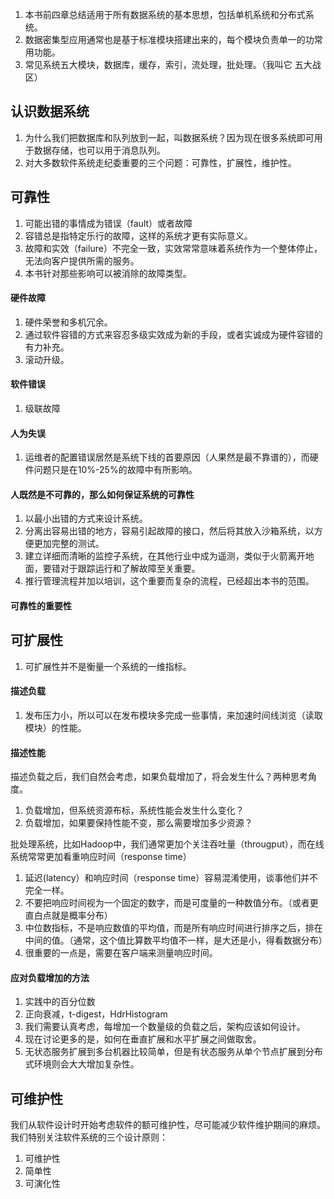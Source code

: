 1. 本书前四章总结适用于所有数据系统的基本思想，包括单机系统和分布式系统。
2. 数据密集型应用通常也是基于标准模块搭建出来的，每个模块负责单一的功常用功能。
3. 常见系统五大模块，数据库，缓存，索引，流处理，批处理。（我叫它 五大战区）

## 认识数据系统

1. 为什么我们把数据库和队列放到一起，叫数据系统？因为现在很多系统即可用于数据存储，也可以用于消息队列。
2. 对大多数软件系统走纪委重要的三个问题：可靠性，扩展性，维护性。

## 可靠性
1. 可能出错的事情成为错误（fault）或者故障
2. 容错总是指特定乐行的故障，这样的系统才更有实际意义。
3. 故障和实效（failure）不完全一致，实效常常意味着系统作为一个整体停止，无法向客户提供所需的服务。
4. 本书针对那些影响可以被消除的故障类型。

#### 硬件故障
1. 硬件荣誉和多机冗余。
2. 通过软件容错的方式来容忍多级实效成为新的手段，或者实诚成为硬件容错的有力补充。
3. 滚动升级。

#### 软件错误
1. 级联故障

#### 人为失误
1. 运维者的配置错误居然是系统下线的首要原因（人果然是最不靠谱的），而硬件问题只是在10%-25%的故障中有所影响。

#### 人既然是不可靠的，那么如何保证系统的可靠性
1. 以最小出错的方式来设计系统。
2. 分离出容易出错的地方，容易引起故障的接口，然后将其放入沙箱系统，以方便更加完整的测试。
3. 建立详细而清晰的监控子系统，在其他行业中成为遥测，类似于火箭离开地面，要错对于跟踪运行和了解故障至关重要。
4. 推行管理流程并加以培训，这个重要而复杂的流程，已经超出本书的范围。

#### 可靠性的重要性

## 可扩展性
1. 可扩展性并不是衡量一个系统的一维指标。

#### 描述负载
1. 发布压力小，所以可以在发布模块多完成一些事情，来加速时间线浏览（读取模块）的性能。

#### 描述性能
描述负载之后，我们自然会考虑，如果负载增加了，将会发生什么？两种思考角度。
1. 负载增加，但系统资源布标，系统性能会发生什么变化？
2. 负载增加，如果要保持性能不变，那么需要增加多少资源？

批处理系统，比如Hadoop中，我们通常更加个关注吞吐量（througput），而在线系统常常更加看重响应时间（response time）

1. 延迟(latency）和响应时间（response time）容易混淆使用，谈事他们并不完全一样。
2. 不要把响应时间视为一个固定的数字，而是可度量的一种数值分布。（或者更直白点就是概率分布）
3. 中位数指标，不是响应数值的平均值，而是所有响应时间进行排序之后，排在中间的值。（通常，这个值比算数平均值不一样，是大还是小，得看数据分布）
4. 很重要的一点是，需要在客户端来测量响应时间。

#### 应对负载增加的方法
1. 实践中的百分位数
2. 正向衰减，t-digest，HdrHistogram
3. 我们需要认真考虑，每增加一个数量级的负载之后，架构应该如何设计。
4. 现在讨论更多的是，如何在垂直扩展和水平扩展之间做取舍。
5. 无状态服务扩展到多台机器比较简单，但是有状态服务从单个节点扩展到分布式环境则会大大增加复杂性。

## 可维护性
我们从软件设计时开始考虑软件的额可维护性，尽可能减少软件维护期间的麻烦。我们特别关注软件系统的三个设计原则：
1. 可维护性
2. 简单性
3. 可演化性

